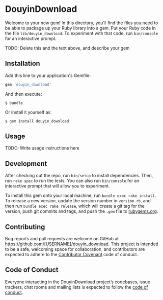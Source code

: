 # DouyinDownload

Welcome to your new gem! In this directory, you'll find the files you need to be able to package up your Ruby library into a gem. Put your Ruby code in the file `lib/douyin_download`. To experiment with that code, run `bin/console` for an interactive prompt.

TODO: Delete this and the text above, and describe your gem

## Installation

Add this line to your application's Gemfile:

```ruby
gem 'douyin_download'
```

And then execute:

    $ bundle

Or install it yourself as:

    $ gem install douyin_download

## Usage

TODO: Write usage instructions here

## Development

After checking out the repo, run `bin/setup` to install dependencies. Then, run `rake spec` to run the tests. You can also run `bin/console` for an interactive prompt that will allow you to experiment.

To install this gem onto your local machine, run `bundle exec rake install`. To release a new version, update the version number in `version.rb`, and then run `bundle exec rake release`, which will create a git tag for the version, push git commits and tags, and push the `.gem` file to [rubygems.org](https://rubygems.org).

## Contributing

Bug reports and pull requests are welcome on GitHub at https://github.com/[USERNAME]/douyin_download. This project is intended to be a safe, welcoming space for collaboration, and contributors are expected to adhere to the [Contributor Covenant](http://contributor-covenant.org) code of conduct.

## Code of Conduct

Everyone interacting in the DouyinDownload project’s codebases, issue trackers, chat rooms and mailing lists is expected to follow the [code of conduct](https://github.com/[USERNAME]/douyin_download/blob/master/CODE_OF_CONDUCT.md).
